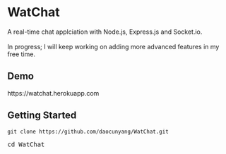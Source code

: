 # WatChat

A real-time chat applciation with Node.js, Express.js and Socket.io. <br /><br />
In progress; I will keep working on adding more advanced features in my free time.<br />

<h2>Demo</h2>
https://watchat.herokuapp.com

<h2>Getting Started</h2>
<pre><code>git clone https://github.com/daocunyang/WatChat.git <br /> </code><br />cd WatChat</pre>


